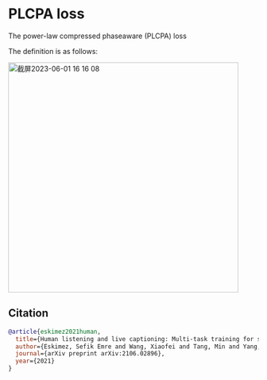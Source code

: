 # PLCPA loss

The power-law compressed phaseaware (PLCPA) loss

The definition is as follows:

<img width="463" alt="截屏2023-06-01 16 16 08" src="https://github.com/TeaPoly/PLCPA-Loss/assets/3815778/4e80aace-399e-4f7b-bdcd-2697b9943b7f">

## Citation

```BibTex
@article{eskimez2021human,
  title={Human listening and live captioning: Multi-task training for speech enhancement},
  author={Eskimez, Sefik Emre and Wang, Xiaofei and Tang, Min and Yang, Hemin and Zhu, Zirun and Chen, Zhuo and Wang, Huaming and Yoshioka, Takuya},
  journal={arXiv preprint arXiv:2106.02896},
  year={2021}
}
```
